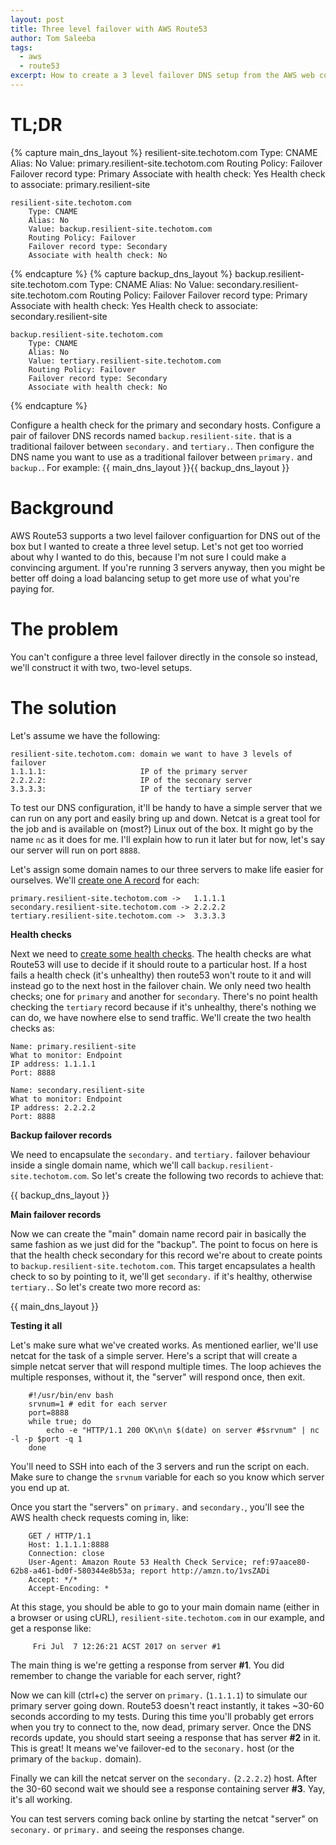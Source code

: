 ```yaml
---
layout: post
title: Three level failover with AWS Route53
author: Tom Saleeba
tags:
  - aws
  - route53
excerpt: How to create a 3 level failover DNS setup from the AWS web console
---
```


# TL;DR
{% capture main_dns_layout %}
    resilient-site.techotom.com
        Type: CNAME
        Alias: No
        Value: primary.resilient-site.techotom.com
        Routing Policy: Failover
        Failover record type: Primary
        Associate with health check: Yes
        Health check to associate: primary.resilient-site
        
    resilient-site.techotom.com
        Type: CNAME
        Alias: No
        Value: backup.resilient-site.techotom.com
        Routing Policy: Failover
        Failover record type: Secondary
        Associate with health check: No
{% endcapture %}
{% capture backup_dns_layout %}
    backup.resilient-site.techotom.com
        Type: CNAME
        Alias: No
        Value: secondary.resilient-site.techotom.com
        Routing Policy: Failover
        Failover record type: Primary
        Associate with health check: Yes
        Health check to associate: secondary.resilient-site

    backup.resilient-site.techotom.com
        Type: CNAME
        Alias: No
        Value: tertiary.resilient-site.techotom.com
        Routing Policy: Failover
        Failover record type: Secondary
        Associate with health check: No
{% endcapture %}

Configure a health check for the primary and secondary hosts. Configure a pair of failover DNS records named `backup.resilient-site.` that is a traditional failover between `secondary.` and `tertiary.`. Then configure the DNS name you want to use as a traditional failover between `primary.` and `backup.`. For example:
{{ main_dns_layout }}{{ backup_dns_layout }}

# Background
AWS Route53 supports a two level failover configuartion for DNS out of the box but I wanted to create a three level setup. Let's not get too worried about why I wanted to do this, because I'm not sure I could make a convincing argument. If you're running 3 servers anyway, then you might be better off doing a load balancing setup to get more use of what you're paying for.

# The problem
You can't configure a three level failover directly in the console so instead, we'll construct it with two, two-level setups.

# The solution
Let's assume we have the following:

    resilient-site.techotom.com: domain we want to have 3 levels of failover
    1.1.1.1:                     IP of the primary server
    2.2.2.2:                     IP of the seconary server
    3.3.3.3:                     IP of the tertiary server

To test our DNS configuration, it'll be handy to have a simple server that we can run on any port and easily bring up and down. Netcat is a great tool for the job and is available on (most?) Linux out of the box. It might go by the name `nc` as it does for me. I'll explain how to run it later but for now, let's say our server will run on port `8888`.

Let's assign some domain names to our three servers to make life easier for ourselves. We'll [create one A record](https://docs.aws.amazon.com/Route53/latest/DeveloperGuide/resource-record-sets-creating.html) for each:

    primary.resilient-site.techotom.com ->   1.1.1.1
    secondary.resilient-site.techotom.com -> 2.2.2.2
    tertiary.resilient-site.techotom.com ->  3.3.3.3

**Health checks**

Next we need to [create some health checks](https://docs.aws.amazon.com/Route53/latest/DeveloperGuide/health-checks-creating.html). The health checks are what Route53 will use to decide if it should route to a particular host. If a host fails a health check (it's unhealthy) then route53 won't route to it and will instead go to the next host in the failover chain. We only need two health checks; one for `primary` and another for `secondary`. There's no point health checking the `tertiary` record because if it's unhealthy, there's nothing we can do, we have nowhere else to send traffic. We'll create the two health checks as:

    Name: primary.resilient-site
    What to monitor: Endpoint
    IP address: 1.1.1.1
    Port: 8888

    Name: secondary.resilient-site
    What to monitor: Endpoint
    IP address: 2.2.2.2
    Port: 8888

**Backup failover records**

We need to encapsulate the `secondary.` and `tertiary.` failover behaviour inside a single domain name, which we'll call `backup.resilient-site.techotom.com`. So let's create the following two records to achieve that:

{{ backup_dns_layout }}

**Main failover records**

Now we can create the "main" domain name record pair in basically the same fashion as we just did for the "backup". The point to focus on here is that the health check secondary for this record we're about to create points to `backup.resilient-site.techotom.com`. This target encapsulates a health check to so by pointing to it, we'll get `secondary.` if it's healthy, otherwise `tertiary.`. So let's create two more record as:

{{ main_dns_layout }}

**Testing it all**

Let's make sure what we've created works. As mentioned earlier, we'll use netcat for the task of a simple server. Here's a script that will create a simple netcat server that will respond multiple times. The loop achieves the multiple responses, without it, the "server" will respond once, then exit.

        #!/usr/bin/env bash
        srvnum=1 # edit for each server
        port=8888
        while true; do
            echo -e "HTTP/1.1 200 OK\n\n $(date) on server #$srvnum" | nc -l -p $port -q 1
        done

You'll need to SSH into each of the 3 servers and run the script on each. Make sure to change the `srvnum` variable for each so you know which server you end up at.

Once you start the "servers" on `primary.` and `secondary.`, you'll see the AWS health check requests coming in, like:

        GET / HTTP/1.1
        Host: 1.1.1.1:8888
        Connection: close
        User-Agent: Amazon Route 53 Health Check Service; ref:97aace80-62b8-a461-bd0f-580344e8b53a; report http://amzn.to/1vsZADi
        Accept: */*
        Accept-Encoding: *

At this stage, you should be able to go to your main domain name (either in a browser or using cURL), `resilient-site.techotom.com` in our example, and get a response like:

         Fri Jul  7 12:26:21 ACST 2017 on server #1

The main thing is we're getting a response from server **#1**. You did remember to change the variable for each server, right?

Now we can kill (ctrl+c) the server on `primary.` (`1.1.1.1`) to simulate our primary server going down. Route53 doesn't react instantly, it takes ~30-60 seconds according to my tests. During this time you'll probably get errors when you try to connect to the, now dead, primary server. Once the DNS records update, you should start seeing a response that has server **#2** in it. This is great! It means we've failover-ed to the `seconary.` host (or the primary of the `backup.` domain).

Finally we can kill the netcat server on the `secondary.` (`2.2.2.2`) host. After the 30-60 second wait we should see a response containing server **#3**. Yay, it's all working.

You can test servers coming back online by starting the netcat "server" on `seconary.` or `primary.` and seeing the responses change.